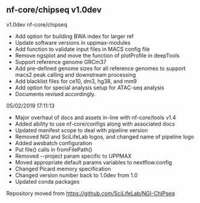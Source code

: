 ## nf-core/chipseq v1.0dev
v1.0dev nf-core/chipseq
* Add option for building BWA index for larger ref
* Update software versions in uppmax-modules
* Add function to validate input files in MACS config file
* Remove ngsplot and move the function of plotProfile in deepTools
* Support reference genome GRCm37
* Add pre-defined genome sizes for all reference genomes to support macs2 peak calling and downstream processing
* Add blacklist files for ce10, dm3, hg38, and mm9
* Add option for special analysis setup for ATAC-seq analysis
* Documents revised accordingly.

05/02/2019 17:11:13
* Major overhaul of docs and assets in-line with nf-core/tools v1.4
* Added ability to use nf-core/configs along with associated docs
* Updated manifest scope to deal with pipeline version
* Removed NGI and SciLifeLab logos, and changed name of pipeline logo
* Added awsbatch configuration
* Put file() calls in fromFilePath()
* Removed --project param specific to UPPMAX
* Moved appropriate default params variables to nextflow.config
* Changed Picard memory specification
* Changed version number back to 1.0dev from 1.0
* Updated conda packages

Repository moved from https://github.com/SciLifeLab/NGI-ChIPseq
